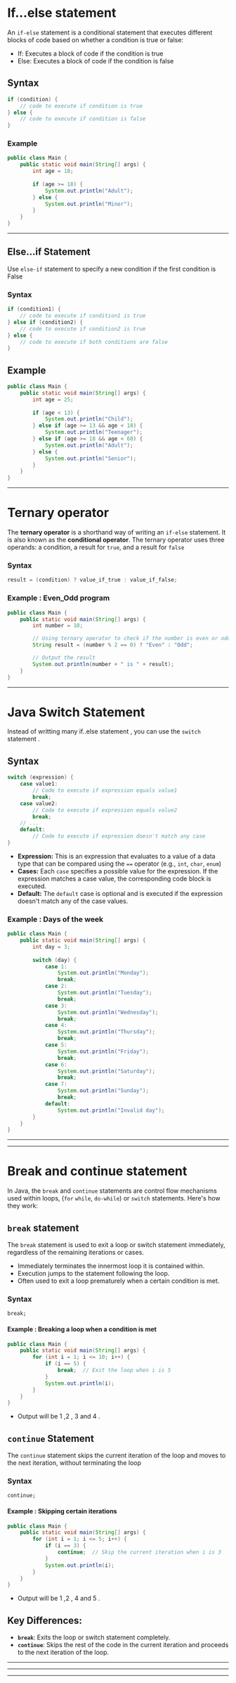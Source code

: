 # If...else statement

An `if-else` statement is a conditional statement that executes different blocks of code based on whether a condition is true or false:
-  If: Executes a block of code if the condition is true
-  Else: Executes a block of code if the condition is false
## Syntax

``` java
if (condition) {
    // code to execute if condition is true
} else {
    // code to execute if condition is false
}

```
### Example

``` java
public class Main {
    public static void main(String[] args) {
        int age = 18;
        
        if (age >= 18) {
            System.out.println("Adult");
        } else {
            System.out.println("Minor");
        }
    }
}

```

---

## Else...if Statement

Use `else-if` statement to specify a new condition if the first condition is False

### Syntax

``` java 
if (condition1) {
    // code to execute if condition1 is true
} else if (condition2) {
    // code to execute if condition2 is true
} else {
    // code to execute if both conditions are false
}

```

## Example

``` java
public class Main {
    public static void main(String[] args) {
        int age = 25;
        
        if (age < 13) {
            System.out.println("Child");
        } else if (age >= 13 && age < 18) {
            System.out.println("Teenager");
        } else if (age >= 18 && age < 60) {
            System.out.println("Adult");
        } else {
            System.out.println("Senior");
        }
    }
}

```

---


# Ternary operator

The **ternary operator** is a shorthand way of writing an `if-else` statement. It is also known as the **conditional operator**. The ternary operator uses three operands: a condition, a result for `true`, and a result for `false`

### Syntax

``` java
result = (condition) ? value_if_true : value_if_false;
```


### Example : Even_Odd program

``` java
public class Main {
    public static void main(String[] args) {
        int number = 10;

        // Using ternary operator to check if the number is even or odd
        String result = (number % 2 == 0) ? "Even" : "Odd";

        // Output the result
        System.out.println(number + " is " + result);
    }
}

```

---


# Java Switch Statement

Instead of writting many if..else statement , you can use the `switch`  statement .

## Syntax
```java
switch (expression) {
    case value1:
        // Code to execute if expression equals value1
        break;
    case value2:
        // Code to execute if expression equals value2
        break;
    // ...
    default:
        // Code to execute if expression doesn't match any case
}
```

-  **Expression:** This is an expression that evaluates to a value of a data type that can be compared using the `==` operator (e.g., `int`, `char`, `enum`)
- **Cases:** Each `case` specifies a possible value for the expression. If the expression matches a case value, the corresponding code block is executed.
- **Default:** The `default` case is optional and is executed if the expression doesn't match any of the case values.

### Example : Days of the week
``` java
public class Main {
    public static void main(String[] args) {
        int day = 3;
        
        switch (day) {
            case 1:
                System.out.println("Monday");
                break;
            case 2:
                System.out.println("Tuesday");
                break;
            case 3:
                System.out.println("Wednesday");
                break;
            case 4:
                System.out.println("Thursday");
                break;
            case 5:
                System.out.println("Friday");
                break;
            case 6:
                System.out.println("Saturday");
                break;
            case 7:
                System.out.println("Sunday");
                break;
            default:
                System.out.println("Invalid day");
        }
    }
}

```


---
---
# Break and continue statement

In Java, the `break` and `continue` statements are control flow mechanisms used within loops,
(`for`  `while`, `do-while`) or `switch` statements. Here's how they work:

## `break` statement

The `break` statement is used to exit a loop or switch statement immediately, regardless of the remaining iterations or cases.
* Immediately terminates the innermost loop it is contained within.
* Execution jumps to the statement following the loop.
* Often used to exit a loop prematurely when a certain condition is met.
### Syntax

`break;` 

#### Example : Breaking a loop when a condition is met

``` java
public class Main {
    public static void main(String[] args) {
        for (int i = 1; i <= 10; i++) {
            if (i == 5) {
                break;  // Exit the loop when i is 5
            }
            System.out.println(i);
        }
    }
}

```
- Output will be 1 ,2 , 3 and 4 .

## `continue` Statement

The `continue` statement skips the current iteration of the loop and moves to the next iteration, without terminating the loop

### Syntax

`continue;`

#### Example : Skipping certain iterations

``` java
public class Main {
    public static void main(String[] args) {
        for (int i = 1; i <= 5; i++) {
            if (i == 3) {
                continue;  // Skip the current iteration when i is 3
            }
            System.out.println(i);
        }
    }
}

```

- Output will be 1 ,2 , 4  and 5 .

## Key Differences:

- **`break`**: Exits the loop or switch statement completely.
- **`continue`**: Skips the rest of the code in the current iteration and proceeds to the next iteration of the loop.


---
---
---



